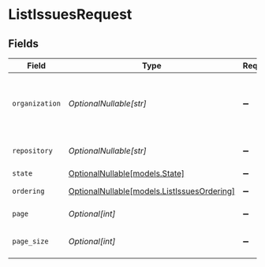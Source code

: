 # ListIssuesRequest


## Fields

| Field                                                                          | Type                                                                           | Required                                                                       | Description                                                                    | Example                                                                        |
| ------------------------------------------------------------------------------ | ------------------------------------------------------------------------------ | ------------------------------------------------------------------------------ | ------------------------------------------------------------------------------ | ------------------------------------------------------------------------------ |
| `organization`                                                                 | *OptionalNullable[str]*                                                        | :heavy_minus_sign:                                                             | Organization that issues belong to (filtered by repository owner)              | OWASP                                                                          |
| `repository`                                                                   | *OptionalNullable[str]*                                                        | :heavy_minus_sign:                                                             | Repository that issues belong to                                               | Nest                                                                           |
| `state`                                                                        | [OptionalNullable[models.State]](../models/state.md)                           | :heavy_minus_sign:                                                             | Issue state                                                                    |                                                                                |
| `ordering`                                                                     | [OptionalNullable[models.ListIssuesOrdering]](../models/listissuesordering.md) | :heavy_minus_sign:                                                             | Ordering field                                                                 |                                                                                |
| `page`                                                                         | *Optional[int]*                                                                | :heavy_minus_sign:                                                             | Page number                                                                    |                                                                                |
| `page_size`                                                                    | *Optional[int]*                                                                | :heavy_minus_sign:                                                             | Number of items per page                                                       |                                                                                |